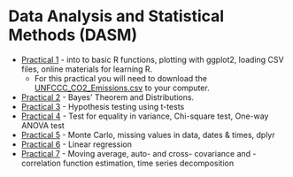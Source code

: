 # Data Analysis and Statistical Methods (DASM)

* [Practical 1](http://cbdavis.github.io/DASM/Practical1.html) - into to basic R functions, plotting with ggplot2, loading CSV files, online materials for learning R.
  * For this practical you will need to download the   [UNFCCC_CO2_Emissions.csv](https://raw.githubusercontent.com/cbdavis/DASM/master/data/UNFCCC_CO2_Emissions.csv) to your computer.
* [Practical 2](http://cbdavis.github.io/DASM/Practical2.html) - Bayes' Theorem and Distributions.
* [Practical 3](http://cbdavis.github.io/DASM/Practical3.html) - Hypothesis testing using t-tests
* [Practical 4](http://cbdavis.github.io/DASM/Practical4.html) - Test for equality in variance, Chi-square test, One-way ANOVA test
* [Practical 5](http://cbdavis.github.io/DASM/Practical5.html) - Monte Carlo, missing values in data, dates & times, dplyr
* [Practical 6](http://cbdavis.github.io/DASM/Practical6.html) - Linear regression
* [Practical 7](http://cbdavis.github.io/DASM/Practical7.html) - Moving average, auto- and cross- covariance and -correlation function estimation, time series decomposition
